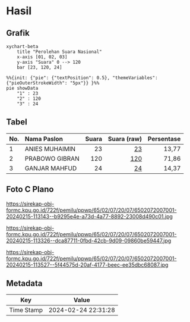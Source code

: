 # Hasil

## Grafik

```mermaid
xychart-beta
    title "Perolehan Suara Nasional"
    x-axis [01, 02, 03]
    y-axis "Suara" 0 --> 120
    bar [23, 120, 24]
```

```mermaid
%%{init: {"pie": {"textPosition": 0.5}, "themeVariables": {"pieOuterStrokeWidth": "5px"}} }%%
pie showData
    "1" : 23
    "2" : 120
    "3" : 24
```

## Tabel

| No. | Nama Paslon    | Suara | Suara (raw) | Persentase |
|:--- |:-------------- | -----:| -----------:| ----------:|
| 1   | ANIES MUHAIMIN | 23    | [23][p-1]   | 13,77      |
| 2   | PRABOWO GIBRAN | 120   | [120][p-2]  | 71,86      |
| 3   | GANJAR MAHFUD  | 24    | [24][p-3]   | 14,37      |


[p-1]: https://github.com/gigit-pemilu/pemilu-2024/blob/main/pilpres/hitung-suara/sub/65-kalimantan-utara/sub/02-malinau/sub/07-malinau-utara/sub/2007-respen-tubu/sub/001-tps/sub/paslon-1.txt
[p-2]: https://github.com/gigit-pemilu/pemilu-2024/blob/main/pilpres/hitung-suara/sub/65-kalimantan-utara/sub/02-malinau/sub/07-malinau-utara/sub/2007-respen-tubu/sub/001-tps/sub/paslon-2.txt
[p-3]: https://github.com/gigit-pemilu/pemilu-2024/blob/main/pilpres/hitung-suara/sub/65-kalimantan-utara/sub/02-malinau/sub/07-malinau-utara/sub/2007-respen-tubu/sub/001-tps/sub/paslon-3.txt

## Foto C Plano

https://sirekap-obj-formc.kpu.go.id/722f/pemilu/ppwp/65/02/07/20/07/6502072007001-20240215-113143--b9295e4e-a73d-4a77-8892-23008d490c01.jpg

https://sirekap-obj-formc.kpu.go.id/722f/pemilu/ppwp/65/02/07/20/07/6502072007001-20240215-113326--dca87711-0fbd-42cb-9d09-09860be59447.jpg

https://sirekap-obj-formc.kpu.go.id/722f/pemilu/ppwp/65/02/07/20/07/6502072007001-20240215-113527--5f44575d-20af-4177-beec-ee35dbc68087.jpg


## Metadata

| Key        | Value               |
| ---------- | ------------------- |
| Time Stamp | 2024-02-24 22:31:28 |



